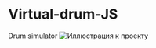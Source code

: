 # Virtual-drum-JS
Drum simulator
![Иллюстрация к проекту](https://github.com/ryazyk/Virtual-drum-JS/tree/master/img/drum.jpg)

